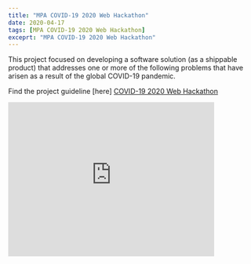 ```yaml
---
title: "MPA COVID-19 2020 Web Hackathon"
date: 2020-04-17
tags: [MPA COVID-19 2020 Web Hackathon]
exceprt: "MPA COVID-19 2020 Web Hackathon"
---
```


This project focused on developing a software solution (as a shippable product) that addresses one or more of the
following problems that have arisen as a result of the global COVID-19 pandemic.

Find the project guideline [here] <a href=" https://www.minorityprogrammers.org/COVID19Hackathon.pdf "> COVID-19 2020 Web Hackathon </a>
 <iframe width="420" height="315" src="https://www.youtube.com/watch?v=IJBsP7gY4bg" frameborder="0" allowfullscreen></iframe>
